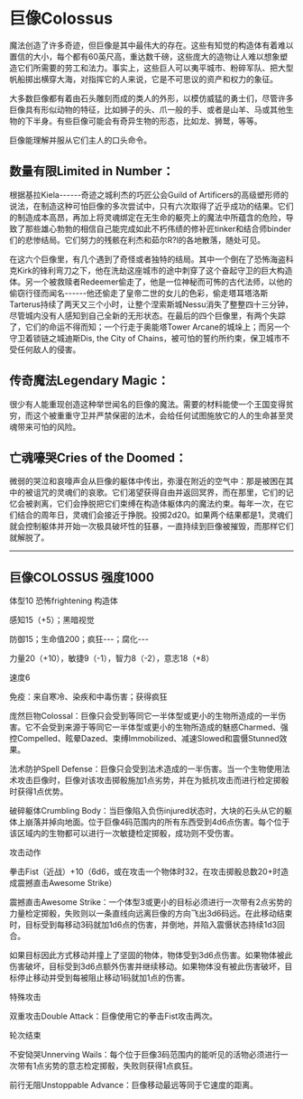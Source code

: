 # 巨像Colossus

魔法创造了许多奇迹，但巨像是其中最伟大的存在。这些有知觉的构造体有着难以置信的大小，每个都有60英尺高，重达数千磅，这些庞大的造物让人难以想象塑造它们所需要的劳工和法力。事实上，这些巨人可以夷平城市、粉碎军队、把大型帆船掷出横穿大海，对指挥它的人来说，它是不可思议的资产和权力的象征。

大多数巨像都有着由石头雕刻而成的类人的外形，以模仿威猛的勇士们，尽管许多巨像具有形似动物的特征，比如狮子的头、爪一般的手、或者是山羊、马或其他生物的下半身。有些巨像可能会有奇异生物的形态，比如龙、狮鹫，等等。

巨像能理解并服从它们主人的口头命令。

## 数量有限Limited in Number：

根据基拉Kiela------奇迹之城利杰的巧匠公会Guild of
Artificers的高级塑形师的说法，在制造这种可怕巨像的多次尝试中，只有六次取得了近乎成功的结果。它们的制造成本高昂，再加上将灵魂绑定在无生命的躯壳上的魔法中所蕴含的危险，导致了那些雄心勃勃的相信自己能完成如此不朽伟绩的修补匠tinker和结合师binder们的悲惨结局。它们努力的残骸在利杰和茹尔R?l的各地散落，随处可见。

在这六个巨像里，有几个遇到了奇怪或者独特的结局。其中一个倒在了恐怖海盗科克Kirk的锋利弯刀之下，他在洗劫这座城市的途中刺穿了这个奋起守卫的巨大构造体。另一个被救赎者Redeemer偷走了，他是一位神秘而可怖的古代法师，以他的偷窃行径而闻名------他还偷走了皇帝二世的女儿的色彩，偷走塔耳塔洛斯Tarterus持续了两天又三个小时，让整个涅索斯城Nessu消失了整整四十三分钟，尽管城内没有人感知到自己全新的无形状态。在最后的四个巨像里，有两个失踪了，它们的命运不得而知；一个行走于奥能塔Tower
Arcane的城垛上；而另一个守卫着锁链之城迪斯Dis, the City of
Chains，被可怕的誓约所约束，保卫城市不受任何敌人的侵害。

## 传奇魔法Legendary Magic：

很少有人能重现创造这种举世闻名的巨像的魔法。需要的材料能使一个王国变得贫穷，而这个被重重守卫并严禁保密的法术，会给任何试图施放它的人的生命甚至灵魂带来可怕的风险。

## 亡魂嚎哭Cries of the Doomed：

微弱的哭泣和哀嚎声会从巨像的躯体中传出，弥漫在附近的空气中：那是被困在其中的被诅咒的灵魂们的哀歌。它们渴望获得自由并返回冥界，而在那里，它们的记忆会被剥离，它们会挣脱把它们束缚在构造体躯体内的魔法约束。每年一次，在它们结合的周年日，灵魂们会接近于挣脱。投掷2d20。如果两个结果都是1，灵魂们就会控制躯体并开始一次极具破坏性的狂暴，一直持续到巨像被摧毁，而那样它们就解脱了。

------------------------------------------------------------------------

## 巨像COLOSSUS 强度1000

体型10 恐怖frightening 构造体

感知15（+5）；黑暗视觉

防御15；生命值200；疯狂---；腐化---

力量20（+10），敏捷9（-1），智力8（-2），意志18（+8）

速度6

免疫：来自寒冷、染疾和中毒伤害；获得疯狂

庞然巨物Colossal：巨像只会受到等同它一半体型或更小的生物所造成的一半伤害。它不会受到来源于等同它一半体型或更小的生物所造成的魅惑Charmed、强控Compelled、眩晕Dazed、束缚Immobilized、减速Slowed和震慑Stunned效果。

法术防护Spell
Defense：巨像只会受到法术造成的一半伤害。当一个生物使用法术攻击巨像时，巨像对该攻击掷骰施加1点劣势，并在为抵抗攻击而进行检定掷骰时获得1点优势。

破碎躯体Crumbling
Body：当巨像陷入负伤injured状态时，大块的石头从它的躯体上崩落并掉向地面。位于巨像4码范围内的所有东西受到4d6点伤害。每个位于该区域内的生物都可以进行一次敏捷检定掷骰，成功则不受伤害。

攻击动作

拳击Fist（近战）+10（6d6，或在攻击一个物体时32，在攻击掷骰总数20+时造成震撼直击Awesome
Strike）

震撼直击Awesome
Strike：一个体型3或更小的目标必须进行一次带有2点劣势的力量检定掷骰，失败则以一条直线向远离巨像的方向飞出3d6码远。在此移动结束时，目标受到每移动3码就加1d6点的伤害，并倒地，并陷入震慑状态持续1d3回合。

如果目标因此方式移动并撞上了坚固的物体，物体受到3d6点伤害。如果物体被此伤害破坏，目标受到3d6点额外伤害并继续移动。如果物体没有被此伤害破坏，目标停止移动并受到每被阻止移动1码就加1点的伤害。

特殊攻击

双重攻击Double Attack：巨像使用它的拳击Fist攻击两次。

轮次结束

不安恸哭Unnerving
Wails：每个位于巨像3码范围内的能听见的活物必须进行一次带有1点劣势的意志检定掷骰，失败则获得1点疯狂。

前行无阻Unstoppable Advance：巨像移动最远等同于它速度的距离。
